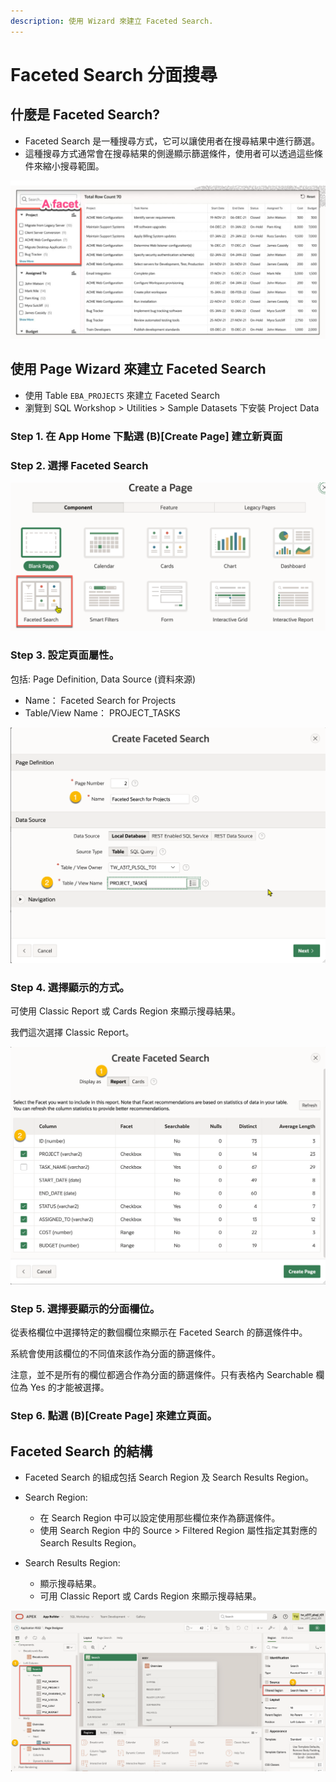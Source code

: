 ```yaml
---
description: 使用 Wizard 來建立 Faceted Search. 
---
```


# Faceted Search 分面搜尋

## 什麼是 Faceted Search?

- Faceted Search 是一種搜尋方式，它可以讓使用者在搜尋結果中進行篩選。
- 這種搜尋方式通常會在搜尋結果的側邊顯示篩選條件，使用者可以透過這些條件來縮小搜尋範圍。

![](<img/24-03-09-16-04-48.png>)

## 使用 Page Wizard 來建立 Faceted Search

- 使用 Table `EBA_PROJECTS` 來建立 Faceted Search
- 瀏覽到 SQL Workshop > Utilities > Sample Datasets 下安裝 Project Data 

### Step 1. 在 App Home 下點選 (B)[Create Page] 建立新頁面

### Step 2. 選擇 Faceted Search  
![](<img/24-03-09-16-38-43.png>)

### Step 3. 設定頁面屬性。

包括: Page Definition, Data Source (資料來源)

- Name： Faceted Search for Projects 
- Table/View Name： PROJECT_TASKS

![](<img/24-03-09-16-38-53.png>)

### Step 4. 選擇顯示的方式。

可使用 Classic Report 或 Cards Region 來顯示搜尋結果。

我們這次選擇 Classic Report。

![](<img/24-03-09-16-39-35.png>)

### Step 5. 選擇要顯示的分面欄位。

從表格欄位中選擇特定的數個欄位來顯示在 Faceted Search 的篩選條件中。

系統會使用該欄位的不同值來該作為分面的篩選條件。

注意，並不是所有的欄位都適合作為分面的篩選條件。只有表格內 Searchable 欄位為 Yes 的才能被選擇。

### Step 6. 點選 (B)[Create Page] 來建立頁面。

## Faceted Search 的結構

- Faceted Search 的組成包括 Search Region 及 Search Results Region。

- Search Region:
  - 在 Search Region 中可以設定使用那些欄位來作為篩選條件。
  - 使用 Search Region 中的 Source > Filtered Region 屬性指定其對應的 Search Results Region。

- Search Results Region:
  - 顯示搜尋結果。
  - 可用 Classic Report 或 Cards Region 來顯示搜尋結果。

![](<img/24-03-09-16-44-57.png>)


